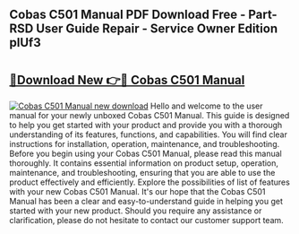 ## Cobas C501 Manual PDF Download Free - Part-RSD User Guide Repair - Service Owner Edition plUf3

# <h2><a href="http://bc14682.oget.top/?id=Cobas+C501+Manual">🔗Download New 👉🔴 Cobas C501 Manual</a></h2>

[![Cobas C501 Manual new download](https://i.imgur.com/5g1atiW.png)](http://bc14682.oget.top/?id=Cobas+C501+Manual)
Hello and welcome to the user manual for your newly unboxed Cobas C501 Manual. This guide is designed to help you get started with your product and provide you with a thorough understanding of its features, functions, and capabilities. You will find clear instructions for installation, operation, maintenance, and troubleshooting. Before you begin using your Cobas C501 Manual, please read this manual thoroughly. It contains essential information on product setup, operation, maintenance, and troubleshooting, ensuring that you are able to use the product effectively and efficiently. Explore the possibilities of list of features with your new Cobas C501 Manual. It's our hope that the Cobas C501 Manual has been a clear and easy-to-understand guide in helping you get started with your new product. Should you require any assistance or clarification, please do not hesitate to contact our customer support team.
